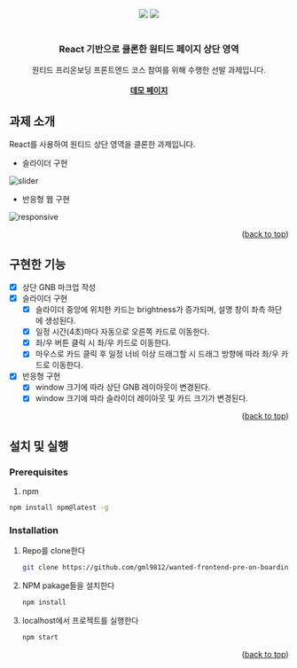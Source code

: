 <div id="top"></div>

<!-- PROJECT SHIELDS -->
<div align='center'>
  <img src="https://img.shields.io/badge/JavaScript-F7DF1E?style=for-the-badge&logo=javascript&logoColor=black"/>
  <img src="https://img.shields.io/badge/React-61DAFB?style=for-the-badge&logo=React&logoColor=blue"/>
</div>


<!-- PROJECT LOGO -->
<br />
<div align="center">

  <h3 align="center">React 기반으로 클론한 원티드 페이지 상단 영역</h3>

  <p align="center">
    원티드 프리온보딩 프론트엔드 코스 참여를 위해 수행한 선발 과제입니다.
    <br />
    <br />
    <a href="hungry-meitner-18800a.netlify.app"><strong>데모 페이지</strong></a>
  </p>
</div>

<!-- 과제 소개 -->
## 과제 소개

React를 사용하여 원티드 상단 영역을 클론한 과제입니다. 

- 슬라이더 구현


![slider](https://user-images.githubusercontent.com/28294925/150082839-44f592e6-bdaa-4081-9281-12075b2c60d0.gif)

- 반응형 웹 구현


![responsive](https://user-images.githubusercontent.com/28294925/150082899-efbb1c3d-fd02-4134-8948-05d14bcb28de.gif)

<p align="right">(<a href="#top">back to top</a>)</p>

<!-- 구현한 기능 -->
## 구현한 기능

- [x] 상단 GNB 마크업 작성
- [x] 슬라이더 구현
  - [x] 슬라이더 중앙에 위치한 카드는 brightness가 증가되며, 설명 창이 좌측 하단에 생성된다. 
  - [x] 일정 시간(4초)마다 자동으로 오른쪽 카드로 이동한다. 
  - [x] 좌/우 버튼 클릭 시 좌/우 카드로 이동한다.
  - [x] 마우스로 카드 클릭 후 일정 너비 이상 드래그할 시 드래그 방향에 따라 좌/우 카드로 이동한다.
- [x] 반응형 구현
  - [x] window 크기에 따라 상단 GNB 레이아웃이 변경된다. 
  - [x] window 크기에 따라 슬라이더 레이아웃 및 카드 크기가 변경된다.  

<p align="right">(<a href="#top">back to top</a>)</p>

<!-- 설치 및 실행 -->
## 설치 및 실행

### Prerequisites

1. npm
  ```sh
  npm install npm@latest -g
  ```

### Installation

1. Repo를 clone한다
   ```sh
   git clone https://github.com/gml9812/wanted-frontend-pre-on-boarding-mission.git
   ```
2. NPM pakage들을 설치한다
   ```sh
   npm install
   ```
3. localhost에서 프로젝트를 실행한다
   ```sh
   npm start
   ```

<p align="right">(<a href="#top">back to top</a>)</p>

